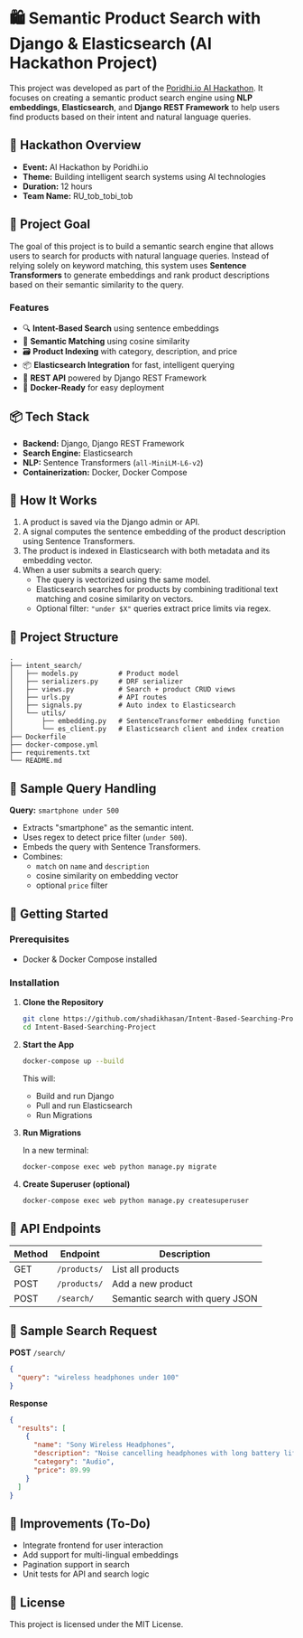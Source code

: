 # 🛍️ Semantic Product Search with Django & Elasticsearch (AI Hackathon Project)

This project was developed as part of the [Poridhi.io AI Hackathon](https://poridhi.io/hackathon). It focuses on creating a semantic product search engine using **NLP embeddings**, **Elasticsearch**, and **Django REST Framework** to help users find products based on their intent and natural language queries.

## 🚀 Hackathon Overview

- **Event:** AI Hackathon by Poridhi.io
- **Theme:** Building intelligent search systems using AI technologies
- **Duration:** 12 hours
- **Team Name:** RU_tob_tobi_tob

## 🎯 Project Goal

The goal of this project is to build a semantic search engine that allows users to search for products with natural language queries. Instead of relying solely on keyword matching, this system uses **Sentence Transformers** to generate embeddings and rank product descriptions based on their semantic similarity to the query.

### Features

- 🔍 **Intent-Based Search** using sentence embeddings
- 🧠 **Semantic Matching** using cosine similarity
- 🗃️ **Product Indexing** with category, description, and price
- 📦 **Elasticsearch Integration** for fast, intelligent querying
- 🧰 **REST API** powered by Django REST Framework
- 🐳 **Docker-Ready** for easy deployment

## 📦 Tech Stack

- **Backend:** Django, Django REST Framework
- **Search Engine:** Elasticsearch
- **NLP:** Sentence Transformers (`all-MiniLM-L6-v2`)
- **Containerization:** Docker, Docker Compose

## 🧠 How It Works

1. A product is saved via the Django admin or API.
2. A signal computes the sentence embedding of the product description using Sentence Transformers.
3. The product is indexed in Elasticsearch with both metadata and its embedding vector.
4. When a user submits a search query:
   - The query is vectorized using the same model.
   - Elasticsearch searches for products by combining traditional text matching and cosine similarity on vectors.
   - Optional filter: `"under $X"` queries extract price limits via regex.

## 🔧 Project Structure

```
.
├── intent_search/
│   ├── models.py          # Product model
│   ├── serializers.py     # DRF serializer
│   ├── views.py           # Search + product CRUD views
│   ├── urls.py            # API routes
│   ├── signals.py         # Auto index to Elasticsearch
│   └── utils/
│       ├── embedding.py   # SentenceTransformer embedding function
│       └── es_client.py   # Elasticsearch client and index creation
├── Dockerfile
├── docker-compose.yml
├── requirements.txt
└── README.md
```

## 🧪 Sample Query Handling

**Query:** `smartphone under 500`

- Extracts "smartphone" as the semantic intent.
- Uses regex to detect price filter (`under 500`).
- Embeds the query with Sentence Transformers.
- Combines:
  - `match` on `name` and `description`
  - cosine similarity on embedding vector
  - optional `price` filter

## 🚀 Getting Started

### Prerequisites

- Docker & Docker Compose installed

### Installation

1. **Clone the Repository**

   ```bash
   git clone https://github.com/shadikhasan/Intent-Based-Searching-Project.git
   cd Intent-Based-Searching-Project
   ```

2. **Start the App**

   ```bash
   docker-compose up --build
   ```

   This will:

   - Build and run Django
   - Pull and run Elasticsearch
   - Run Migrations

3. **Run Migrations**

   In a new terminal:

   ```bash
   docker-compose exec web python manage.py migrate
   ```

4. **Create Superuser (optional)**

   ```bash
   docker-compose exec web python manage.py createsuperuser
   ```

## 🎯 API Endpoints

| Method | Endpoint     | Description                     |
| ------ | ------------ | ------------------------------- |
| GET    | `/products/` | List all products               |
| POST   | `/products/` | Add a new product               |
| POST   | `/search/`   | Semantic search with query JSON |

## 🔎 Sample Search Request

**POST** `/search/`

```json
{
  "query": "wireless headphones under 100"
}
```

**Response**

```json
{
  "results": [
    {
      "name": "Sony Wireless Headphones",
      "description": "Noise cancelling headphones with long battery life.",
      "category": "Audio",
      "price": 89.99
    }
  ]
}
```

## 🧠 Improvements (To-Do)

- Integrate frontend for user interaction
- Add support for multi-lingual embeddings
- Pagination support in search
- Unit tests for API and search logic

## 📜 License

This project is licensed under the MIT License.


